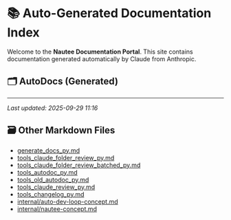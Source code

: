 # 📚 Auto-Generated Documentation Index

Welcome to the **Nautee Documentation Portal**. This site contains documentation generated automatically by Claude from Anthropic.

## 🗂️ AutoDocs (Generated)


---

_Last updated: 2025-09-29 11:16_

## 🗃️ Other Markdown Files

- [generate_docs_py.md](generate_docs_py.md)
- [tools_claude_folder_review_py.md](tools_claude_folder_review_py.md)
- [tools_claude_folder_review_batched_py.md](tools_claude_folder_review_batched_py.md)
- [tools_autodoc_py.md](tools_autodoc_py.md)
- [tools_old_autodoc_py.md](tools_old_autodoc_py.md)
- [tools_claude_review_py.md](tools_claude_review_py.md)
- [tools_changelog_py.md](tools_changelog_py.md)
- [internal/auto-dev-loop-concept.md](internal/auto-dev-loop-concept.md)
- [internal/nautee-concept.md](internal/nautee-concept.md)
